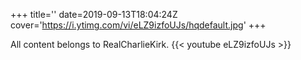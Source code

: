+++
title=''
date=2019-09-13T18:04:24Z
cover='https://i.ytimg.com/vi/eLZ9izfoUJs/hqdefault.jpg'
+++

All content belongs to RealCharlieKirk.
{{< youtube eLZ9izfoUJs >}}
